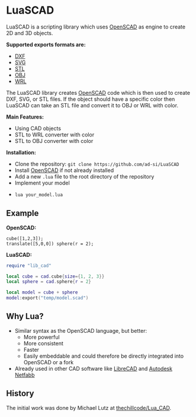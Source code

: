 # LuaSCAD

LuaSCAD is a scripting library which uses [OpenSCAD] as engine
to create 2D and 3D objects.

**Supported exports formats are:**

- [DXF](https://en.wikipedia.org/wiki/AutoCAD_DXF)
- [SVG](https://en.wikipedia.org/wiki/Scalable_Vector_Graphics)
- [STL](https://en.wikipedia.org/wiki/STL_(file_format))
- [OBJ](https://en.wikipedia.org/wiki/Wavefront_.obj_file)
- [WRL](https://en.wikipedia.org/wiki/VRML)

The LuaSCAD library creates [OpenSCAD] code
which is then used to create DXF, SVG, or STL files.
If the object should have a specific color then LuaSCAD can take an STL file
and convert it to OBJ or WRL with color.

**Main Features:**

- Using CAD objects
- STL to WRL converter with color
- STL to OBJ converter with color

**Installation:**

- Clone the repository: `git clone https://github.com/ad-si/LuaSCAD`
- Install [OpenSCAD] if not already installed
- Add a new `.lua` file to the root directory of the repository
- Implement your model
- ```sh
  lua your_model.lua
  ```

[OpenSCAD]: https://www.openscad.org/


## Example

**OpenSCAD:**

```openscad
cube([1,2,3]);
translate([5,0,0]) sphere(r = 2);
```

**LuaSCAD:**

```lua
require "lib_cad"

local cube = cad.cube{size={1, 2, 3}}
local sphere = cad.sphere{r = 2}

local model = cube + sphere
model:export("temp/model.scad")
```


## Why Lua?

- Similar syntax as the OpenSCAD language, but better:
  - More powerful
  - More consistent
  - Faster
  - Easily embeddable and could therefore be directly integrated
      into OpenSCAD or a fork
- Already used in other CAD software like [LibreCAD] and [Autodesk Netfabb]

[LibreCAD]: https://wiki.librecad.org/index.php/LibreCAD_3_-_Lua_Scripting
[Autodesk Netfabb]:
  https://help.autodesk.com/view/NETF/2025/ENU/?guid=GUID-93C06838-2623-4573-9BFB-B1EF4628AC4A


## History

The initial work was done by Michael Lutz at
[thechillcode/Lua_CAD](https://github.com/thechillcode/Lua_CAD).
